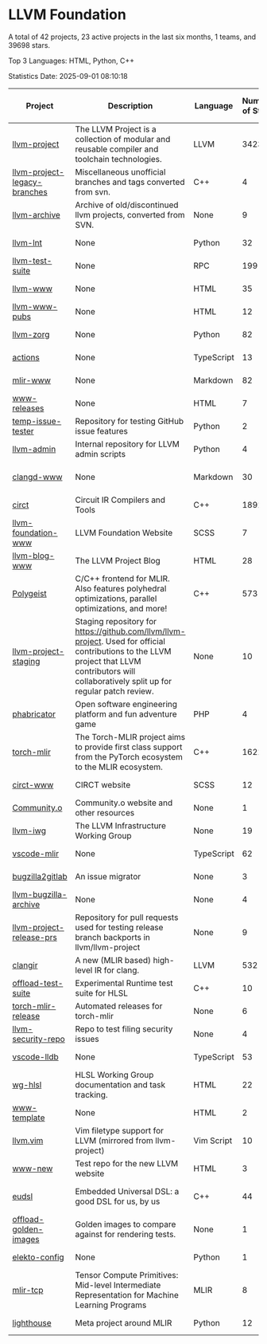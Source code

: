 # LLVM Foundation

A total of 42 projects, 23 active projects in the last six months, 1 teams, and 39698 stars.

Top 3 Languages: HTML, Python, C++

Statistics Date: 2025-09-01 08:10:18

| Project | Description | Language | Number of Stars | License | Creation Date | Last Updated Date | Last Pushed Date |
| --- | --- | --- | --- | --- | --- | --- | --- |
| [llvm-project](https://github.com/llvm/llvm-project) | The LLVM Project is a collection of modular and reusable compiler and toolchain technologies. | LLVM | 34235 | Other | 2016-12-07 | 2025-09-01 | 2025-09-01 |
| [llvm-project-legacy-branches](https://github.com/llvm/llvm-project-legacy-branches) | Miscellaneous unofficial branches and tags converted from svn. | C++ | 4 | - | 2019-01-09 | 2025-07-22 | 2019-05-14 |
| [llvm-archive](https://github.com/llvm/llvm-archive) | Archive of old/discontinued llvm projects, converted from SVN. | None | 9 | - | 2019-01-09 | 2025-06-28 | 2021-02-09 |
| [llvm-lnt](https://github.com/llvm/llvm-lnt) | None | Python | 32 | Other | 2019-01-09 | 2025-09-01 | 2025-09-01 |
| [llvm-test-suite](https://github.com/llvm/llvm-test-suite) | None | RPC | 199 | Other | 2019-01-09 | 2025-08-31 | 2025-08-29 |
| [llvm-www](https://github.com/llvm/llvm-www) | None | HTML | 35 | Other | 2019-01-09 | 2025-08-26 | 2025-08-26 |
| [llvm-www-pubs](https://github.com/llvm/llvm-www-pubs) | None | HTML | 12 | - | 2019-01-09 | 2025-05-18 | 2021-01-28 |
| [llvm-zorg](https://github.com/llvm/llvm-zorg) | None | Python | 82 | Other | 2019-01-09 | 2025-08-29 | 2025-08-29 |
| [actions](https://github.com/llvm/actions) | None | TypeScript | 13 | Other | 2019-11-18 | 2025-04-18 | 2024-08-08 |
| [mlir-www](https://github.com/llvm/mlir-www) | None | Markdown | 82 | - | 2019-12-09 | 2025-08-30 | 2025-09-01 |
| [www-releases](https://github.com/llvm/www-releases) | None | HTML | 7 | - | 2020-01-09 | 2025-08-26 | 2025-08-26 |
| [temp-issue-tester](https://github.com/llvm/temp-issue-tester) | Repository for testing GitHub issue features | Python | 2 | - | 2020-02-01 | 2024-07-30 | 2024-02-03 |
| [llvm-admin](https://github.com/llvm/llvm-admin) | Internal repository for LLVM admin scripts | Python | 4 | - | 2020-02-06 | 2025-06-28 | 2024-04-08 |
| [clangd-www](https://github.com/llvm/clangd-www) | None | Markdown | 30 | Apache License 2.0 | 2020-02-12 | 2025-08-29 | 2025-08-29 |
| [circt](https://github.com/llvm/circt) | Circuit IR Compilers and Tools | C++ | 1891 | Other | 2020-03-05 | 2025-08-31 | 2025-09-01 |
| [llvm-foundation-www](https://github.com/llvm/llvm-foundation-www) | LLVM Foundation Website | SCSS | 7 | - | 2020-04-03 | 2025-04-04 | 2024-08-18 |
| [llvm-blog-www](https://github.com/llvm/llvm-blog-www) | The LLVM Project Blog | HTML | 28 | - | 2020-06-19 | 2025-09-01 | 2025-09-01 |
| [Polygeist](https://github.com/llvm/Polygeist) | C/C++ frontend for MLIR. Also features polyhedral optimizations, parallel optimizations, and more! | C++ | 573 | Other | 2020-07-08 | 2025-08-28 | 2025-06-19 |
| [llvm-project-staging](https://github.com/llvm/llvm-project-staging) | Staging repository for https://github.com/llvm/llvm-project. Used for official contributions to the LLVM project that LLVM contributors will collaboratively split up for regular patch review. | None | 10 | Other | 2020-07-09 | 2024-07-30 | 2021-08-24 |
| [phabricator](https://github.com/llvm/phabricator) | Open software engineering platform and fun adventure game | PHP | 4 | Apache License 2.0 | 2020-07-28 | 2025-06-19 | 2021-10-07 |
| [torch-mlir](https://github.com/llvm/torch-mlir) | The Torch-MLIR project aims to provide first class support from the PyTorch ecosystem to the MLIR ecosystem. | C++ | 1621 | Other | 2020-07-30 | 2025-08-29 | 2025-08-28 |
| [circt-www](https://github.com/llvm/circt-www) | CIRCT website | SCSS | 12 | - | 2021-01-08 | 2025-06-13 | 2025-09-01 |
| [Community.o](https://github.com/llvm/Community.o) | Community.o website and other resources | None | 1 | - | 2021-02-06 | 2024-07-30 | 2023-03-16 |
| [llvm-iwg](https://github.com/llvm/llvm-iwg) | The LLVM Infrastructure Working Group | None | 19 | Other | 2021-03-02 | 2025-07-06 | 2022-08-31 |
| [vscode-mlir](https://github.com/llvm/vscode-mlir) | None | TypeScript | 62 | Other | 2021-07-28 | 2025-07-08 | 2024-05-17 |
| [bugzilla2gitlab](https://github.com/llvm/bugzilla2gitlab) | An issue migrator | None | 3 | MIT License | 2021-10-10 | 2024-10-28 | 2022-01-17 |
| [llvm-bugzilla-archive](https://github.com/llvm/llvm-bugzilla-archive) | None | None | 4 | - | 2021-11-26 | 2023-03-28 | 2021-11-28 |
| [llvm-project-release-prs](https://github.com/llvm/llvm-project-release-prs) | Repository for pull requests used for testing release branch backports in llvm/llvm-project | None | 9 | Other | 2022-05-18 | 2024-07-30 | 2023-12-11 |
| [clangir](https://github.com/llvm/clangir) | A new (MLIR based) high-level IR for clang. | LLVM | 532 | Other | 2022-08-04 | 2025-09-01 | 2025-08-27 |
| [offload-test-suite](https://github.com/llvm/offload-test-suite) | Experimental Runtime test suite for HLSL | C++ | 10 | Other | 2023-12-04 | 2025-08-29 | 2025-08-29 |
| [torch-mlir-release](https://github.com/llvm/torch-mlir-release) | Automated releases for torch-mlir | None | 6 | - | 2024-02-01 | 2025-05-17 | 2025-09-01 |
| [llvm-security-repo](https://github.com/llvm/llvm-security-repo) | Repo to test filing security issues | None | 4 | - | 2024-02-22 | 2025-05-29 | 2024-06-13 |
| [vscode-lldb](https://github.com/llvm/vscode-lldb) | None | TypeScript | 53 | Other | 2024-05-15 | 2025-08-30 | 2025-08-30 |
| [wg-hlsl](https://github.com/llvm/wg-hlsl) | HLSL Working Group documentation and task tracking. | HTML | 22 | Other | 2024-07-25 | 2025-08-28 | 2025-08-28 |
| [www-template](https://github.com/llvm/www-template) | None | HTML | 2 | MIT License | 2024-08-19 | 2025-04-14 | 2024-11-25 |
| [llvm.vim](https://github.com/llvm/llvm.vim) | Vim filetype support for LLVM (mirrored from llvm-project) | Vim Script | 10 | Other | 2024-08-24 | 2025-08-16 | 2025-04-24 |
| [www-new](https://github.com/llvm/www-new) | Test repo for the new LLVM website | HTML | 3 | - | 2024-09-05 | 2025-08-31 | 2025-08-31 |
| [eudsl](https://github.com/llvm/eudsl) | Embedded Universal DSL: a good DSL for us, by us | C++ | 44 | Apache License 2.0 | 2024-11-08 | 2025-09-01 | 2025-09-01 |
| [offload-golden-images](https://github.com/llvm/offload-golden-images) | Golden images to compare against for rendering tests. | None | 1 | Other | 2024-12-20 | 2025-05-14 | 2025-01-02 |
| [elekto-config](https://github.com/llvm/elekto-config) | None | Python | 1 | - | 2025-01-21 | 2025-06-18 | 2025-02-11 |
| [mlir-tcp](https://github.com/llvm/mlir-tcp) | Tensor Compute Primitives: Mid-level Intermediate Representation for Machine Learning Programs | MLIR | 8 | Other | 2025-01-29 | 2025-08-26 | 2025-06-10 |
| [lighthouse](https://github.com/llvm/lighthouse) | Meta project around MLIR | Python | 12 | Other | 2025-08-01 | 2025-08-26 | 2025-08-31 |
